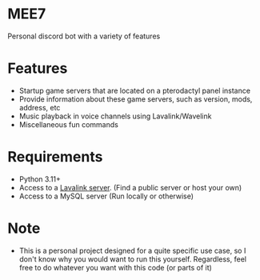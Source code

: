# MEE7
Personal discord bot with a variety of features

# Features
- Startup game servers that are located on a pterodactyl panel instance
- Provide information about these game servers, such as version, mods, address, etc
- Music playback in voice channels using Lavalink/Wavelink
- Miscellaneous fun commands

# Requirements
- Python 3.11+
- Access to a [Lavalink server](https://github.com/lavalink-devs/Lavalink). (Find a public server or host your own)
- Access to a MySQL server (Run locally or otherwise)

# Note

- This is a personal project designed for a quite specific use case, so I don't know why you would want to run this yourself. Regardless, feel free to do whatever you want with this code (or parts of it)
